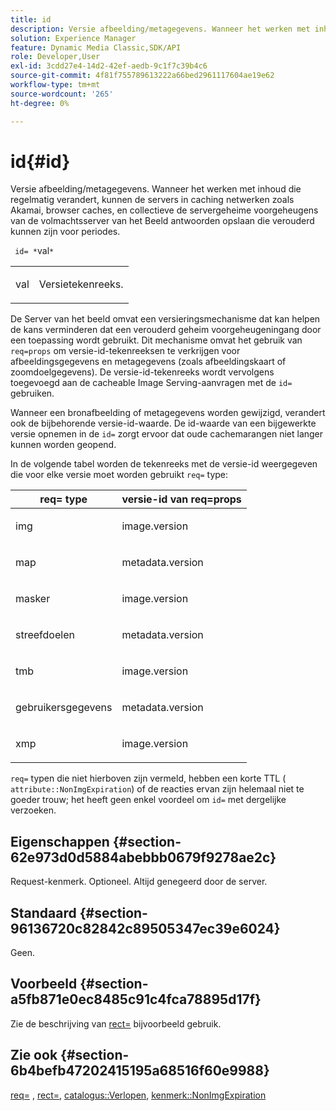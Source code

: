 ```yaml
---
title: id
description: Versie afbeelding/metagegevens. Wanneer het werken met inhoud die regelmatig verandert, kunnen de servers in caching netwerken zoals Akamai, browser caches, en collectieve de servergeheime voorgeheugens van de volmachtsserver van het Beeld antwoorden opslaan die verouderd kunnen zijn voor periodes.
solution: Experience Manager
feature: Dynamic Media Classic,SDK/API
role: Developer,User
exl-id: 3cdd27e4-14d2-42ef-aedb-9c1f7c39b4c6
source-git-commit: 4f81f755789613222a66bed2961117604ae19e62
workflow-type: tm+mt
source-wordcount: '265'
ht-degree: 0%

---
```


# id{#id}

Versie afbeelding/metagegevens. Wanneer het werken met inhoud die regelmatig verandert, kunnen de servers in caching netwerken zoals Akamai, browser caches, en collectieve de servergeheime voorgeheugens van de volmachtsserver van het Beeld antwoorden opslaan die verouderd kunnen zijn voor periodes.

` id= *`val`*`

<table id="simpletable_3A6EBDA15B004636804E1ACEF952479A"> 
 <tr class="strow"> 
  <td class="stentry"> <p> <span class="codeph"> <span class="varname"> val </span> </span> </p> </td> 
  <td class="stentry"> <p>Versietekenreeks. </p> </td> 
 </tr> 
</table>

De Server van het beeld omvat een versieringsmechanisme dat kan helpen de kans verminderen dat een verouderd geheim voorgeheugeningang door een toepassing wordt gebruikt. Dit mechanisme omvat het gebruik van `req=props` om versie-id-tekenreeksen te verkrijgen voor afbeeldingsgegevens en metagegevens (zoals afbeeldingskaart of zoomdoelgegevens). De versie-id-tekenreeks wordt vervolgens toegevoegd aan de cacheable Image Serving-aanvragen met de `id=` gebruiken.

Wanneer een bronafbeelding of metagegevens worden gewijzigd, verandert ook de bijbehorende versie-id-waarde. De id-waarde van een bijgewerkte versie opnemen in de `id=` zorgt ervoor dat oude cachemarangen niet langer kunnen worden geopend.

In de volgende tabel worden de tekenreeks met de versie-id weergegeven die voor elke versie moet worden gebruikt `req=` type:

<table id="table_AE39BEBE18864880BBBF1C4F16785E2D"> 
 <thead> 
  <tr> 
   <th class="entry"> <b> req= type</b> </th> 
   <th class="entry"> <b> versie-id van req=props</b> </th> 
  </tr> 
 </thead>
 <tbody> 
  <tr> 
   <td> <p> img </p> </td> 
   <td> <p> image.version </p> </td> 
  </tr> 
  <tr> 
   <td> <p> map </p> </td> 
   <td> <p> metadata.version </p> </td> 
  </tr> 
  <tr> 
   <td> <p> masker </p> </td> 
   <td> <p> image.version </p> </td> 
  </tr> 
  <tr> 
   <td> <p> streefdoelen </p> </td> 
   <td> <p> metadata.version </p> </td> 
  </tr> 
  <tr> 
   <td> <p> tmb </p> </td> 
   <td> <p> image.version </p> </td> 
  </tr> 
  <tr> 
   <td> <p> gebruikersgegevens </p> </td> 
   <td> <p> metadata.version </p> </td> 
  </tr> 
  <tr> 
   <td> <p> xmp </p> </td> 
   <td> <p> image.version </p> </td> 
  </tr> 
 </tbody> 
</table>

`req=` typen die niet hierboven zijn vermeld, hebben een korte TTL ( `attribute::NonImgExpiration`) of de reacties ervan zijn helemaal niet te goeder trouw; het heeft geen enkel voordeel om `id=` met dergelijke verzoeken.

## Eigenschappen {#section-62e973d0d5884abebbb0679f9278ae2c}

Request-kenmerk. Optioneel. Altijd genegeerd door de server.

## Standaard {#section-96136720c82842c89505347ec39e6024}

Geen.

## Voorbeeld {#section-a5fb871e0ec8485c91c4fca78895d17f}

Zie de beschrijving van [rect=](../../../../../is-api/http-ref/image-serving-api-ref/c-http-protocol-reference/c-command-reference/r-rect.md#reference-520b90d30b4c4b4692a723e4df6adaf3) bijvoorbeeld gebruik.

## Zie ook {#section-6b4befb47202415195a68516f60e9988}

[req=](../../../../../is-api/http-ref/image-serving-api-ref/c-http-protocol-reference/c-command-reference/r-req/r-req.md#reference-907cdb4a97034db7ad94695f25552e76) , [rect=](../../../../../is-api/http-ref/image-serving-api-ref/c-http-protocol-reference/c-command-reference/r-rect.md#reference-520b90d30b4c4b4692a723e4df6adaf3), [catalogus::Verlopen](../../../../../is-api/image-catalog/image-serving-api-ref/c-image-catalog-reference/c-image-svg-data-reference/c-image-data-reference/r-expiration-cat.md#reference-a7afd668ecbb4d2da65d86259aa6a28a), [kenmerk::NonImgExpiration](../../../../../is-api/image-catalog/image-serving-api-ref/c-image-catalog-reference/c-attributes-reference/r-nonimgexpiration.md#reference-a8066cd0d24b4ea98100ade4821f1f9d)
